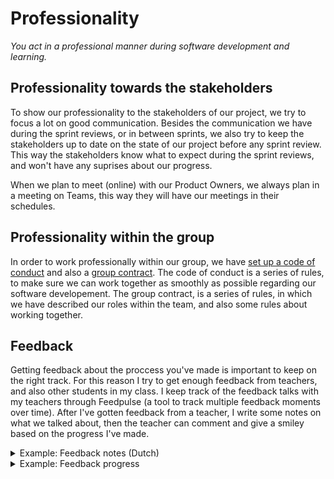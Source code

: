 # Professionality
*You act in a professional manner during software development and learning.*

## Professionality towards the stakeholders
To show our professionality to the stakeholders of our project, we try to focus a lot on good communication.
Besides the communication we have during the sprint reviews, or in between sprints, we also try to keep the stakeholders up to date on the state of our project before any sprint review. This way the stakeholders know what to expect during the sprint reviews, and won't have any suprises about our progress.

When we plan to meet (online) with our Product Owners, we always plan in a meeting on Teams, this way they will have our meetings in their schedules.


## Professionality within the group
In order to work professionally within our group, we have [set up a code of conduct](https://github.com/Modus-1/documentation/blob/main/Documents/Code%20of%20Conduct.md) and also a [group contract](https://docs.google.com/document/d/1O4WbgDgG3jcjnhj1aFvIqjnz9wh1FpvAaHZ_3k6U_-4/edit?usp=sharing).
The code of conduct is a series of rules, to make sure we can work together as smoothly as possible regarding our software developement.
The group contract, is a series of rules, in which we have described our roles within the team, and also some rules about working together.

## Feedback
Getting feedback about the proccess you've made is important to keep on the right track.
For this reason I try to get enough feedback from teachers, and also other students in my class.
I keep track of the feedback talks with my teachers through Feedpulse (a tool to track multiple feedback moments over time). After I've gotten feedback from a teacher, I write some notes on what we talked about, then the teacher can comment and give a smiley based on the progress I've made.



<details>
  <summary>Example: Feedback notes (Dutch)</summary>
 
![image](https://user-images.githubusercontent.com/93530655/208377726-25b46e27-bda0-4db4-9a91-59e2ca7dc34b.png)
</details>

<details>
  <summary>Example: Feedback progress</summary>
  
  ![image](https://user-images.githubusercontent.com/93530655/208377823-4dde39cc-de45-4fc1-8bb6-8c29141771ff.png)
</details>
